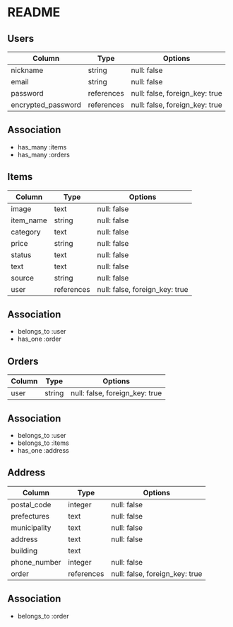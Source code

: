 # README

## Users

|Column             |Type       |Options                         |
|------------------ |---------- |------------------------------- |
|nickname           |string     |null: false                     |
|email              |string     |null: false                     |
|password           |references |null: false, foreign_key: true  |
|encrypted_password |references |null: false, foreign_key: true  |

## Association

- has_many :items
- has_many :orders

## Items

|Column    |Type       |Options                        |
|--------- |---------- |------------------------------ |
|image     |text       |null: false                    |
|item_name |string     |null: false                    |
|category  |text       |null: false                    |
|price     |string     |null: false                    |
|status    |text       |null: false                    |
|text      |text       |null: false                    |
|source    |string     |null: false                    |
|user      |references |null: false, foreign_key: true |

## Association

- belongs_to :user
- has_one :order

## Orders

|Column|Type   |Options                        |
|----- |------ |------------------------------ |
|user  |string |null: false, foreign_key: true |

## Association

- belongs_to :user
- belongs_to :items
- has_one :address


## Address
|Column       |Type       |Options                        |
|------------ |---------- |------------------------------ |
|postal_code  |integer    |null: false                    |
|prefectures  |text       |null: false                    |
|municipality |text       |null: false                    |
|address      |text       |null: false                    |
|building     |text       |                               |
|phone_number |integer    |null: false                    |
|order        |references |null: false, foreign_key: true |

## Association

- belongs_to :order